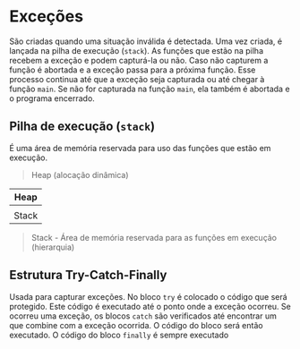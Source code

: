 # Exceções
São criadas quando uma situação inválida é detectada. Uma vez criada, é lançada na pilha de execução (`stack`).
As funções que estão na pilha recebem a exceção e podem capturá-la ou não. Caso não capturem a função é abortada e a exceção passa para a próxima função. Esse processo continua até que a exceção seja capturada ou até chegar à função `main`. Se não for capturada na função `main`, ela também é abortada e o programa encerrado.

## Pilha de execução (`stack`)
É uma área de memória reservada para uso das funções que estão em execução.

> Heap (alocação dinâmica)

| Heap  |
|--|
|  |
| Stack |

> Stack - Área de memória reservada para as funções em execução (hierarquia)

## Estrutura Try-Catch-Finally

Usada para capturar exceções.
No bloco `try` é colocado o código que será protegido. Este código é executado até o ponto onde a exceção ocorreu.
Se ocorreu uma exceção, os blocos `catch` são verificados até encontrar um que combine com a exceção ocorrida. O código do bloco será então executado.
O código do bloco `finally` é sempre executado
<!--stackedit_data:
eyJoaXN0b3J5IjpbLTc0MzE1OTQ2MF19
-->